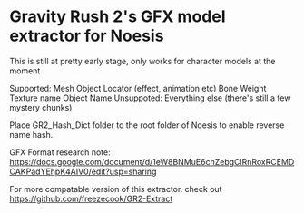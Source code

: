 # Gravity Rush 2's GFX model extractor for Noesis
 
This is still at pretty early stage, only works for character models at the moment
 
Supported:
	Mesh
	Object Locator (effect, animation etc)
	Bone 
	Weight
	Texture name
	Object Name
 Unsuppoted:
	Everything else (there's still a few mystery chunks)
 
 Place GR2_Hash_Dict folder to the root folder of Noesis to enable reverse name hash.
 
 GFX Format research note: https://docs.google.com/document/d/1eW8BNMuE6chZebgClRnRoxRCEMDCAKPadYEhpK4AIV0/edit?usp=sharing
 
 For more compatable version of this extractor. check out https://github.com/freezecook/GR2-Extract
